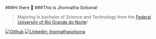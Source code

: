 ###Hi there 👋
###This is Jhonnatha Solsona!

> Majoring in bachelor of Science and Technology from the <a href="https://ufrn.br/en">Federal University of Rio Grande do Norte</a>!

[![Github](https://img.shields.io/badge/-Github-000?style=flat&logo=Github&logoColor=white)](https://github.com/yJFelipeSS)
[![Linkedin: jhonnathasolsona](https://img.shields.io/badge/jhonnatha-solsona-405064178-blue?style=flat-square&logo=Linkedin&logoColor=white&link=https://www.linkedin.com/in/jhonnatha-solsona-405064178/)](https://www.linkedin.com/in/jhonnatha-solsona-405064178/)

